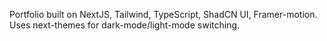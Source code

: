 Portfolio built on NextJS, Tailwind, TypeScript, ShadCN UI, Framer-motion. Uses next-themes for dark-mode/light-mode switching.
